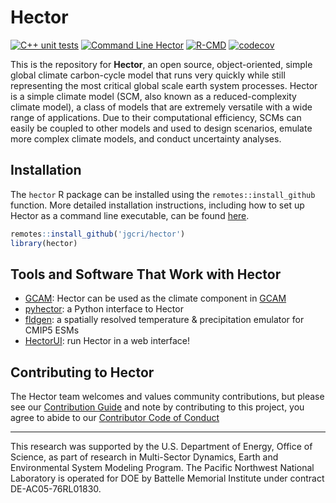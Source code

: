 
Hector
======
[![C++ unit tests](https://github.com/JGCRI/hector/actions/workflows/unit-testing.yaml/badge.svg)](https://github.com/JGCRI/hector/actions/workflows/unit-testing.yaml) [![Command Line Hector](https://github.com/JGCRI/hector/actions/workflows/command-line.yaml/badge.svg)](https://github.com/JGCRI/hector/actions/workflows/command-line.yaml) [![R-CMD](https://github.com/JGCRI/hector/actions/workflows/rcmd.yml/badge.svg)](https://github.com/JGCRI/hector/actions/workflows/rcmd.yml) [![codecov](https://codecov.io/gh/JGCRI/hector/branch/master/graph/badge.svg?token=EGM0lXDxRv)](https://codecov.io/gh/JGCRI/hector)


This is the repository for **Hector**, an open source, object-oriented, simple 
global climate carbon-cycle model that runs very quickly while still
representing the most critical global scale earth system processes. 
Hector is a simple climate model (SCM, also known as a reduced-complexity 
climate model), a class of models that are extremely versatile with a wide
range of applications. Due to their computational efficiency, SCMs can easily
be coupled to other models and used to design scenarios, emulate more complex 
climate models, and conduct uncertainty analyses.

## Installation 

The `hector` R package can be installed using the `remotes::install_github` 
function. More detailed installation instructions, including how to set up
Hector as a command line executable, can be found [here](articles/BuildHector.html).

```r
remotes::install_github('jgcri/hector')
library(hector)
```

## Tools and Software That Work with Hector

* [GCAM](https://github.com/JGCRI/gcam-core): Hector can be used as the climate component in [GCAM](http://jgcri.github.io/gcam-doc/)
* [pyhector](https://github.com/openclimatedata/pyhector): a Python
  interface to Hector
* [fldgen](https://github.com/JGCRI/fldgen): a spatially resolved temperature & precipitation emulator for CMIP5 ESMs
* [HectorUI](https://jgcri.shinyapps.io/HectorUI/): run Hector in a web interface!

## Contributing to Hector

 The Hector team welcomes and values community contributions, but please see 
 our [Contribution Guide](articles/ContributionsGuide.html) and note by  contributing 
to this project, you agree to abide to our [Contributor Code of Conduct](CODE_OF_CONDUCT.html)

 *** 
This research was supported by the U.S. Department of Energy, Office of Science, as part of research in Multi-Sector Dynamics, Earth and Environmental System Modeling Program. The Pacific Northwest National Laboratory is operated for DOE by Battelle Memorial Institute under contract DE-AC05-76RL01830.
